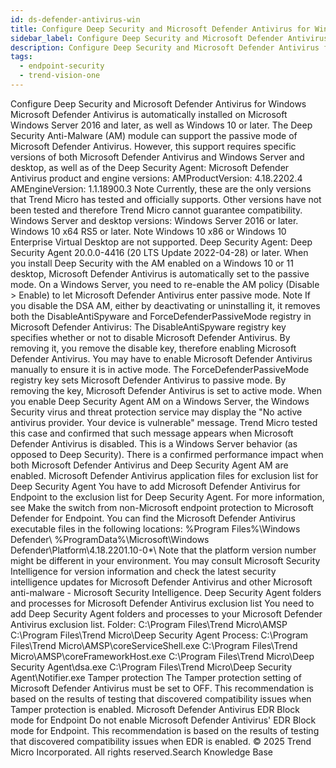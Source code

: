 ```yaml
---
id: ds-defender-antivirus-win
title: Configure Deep Security and Microsoft Defender Antivirus for Windows
sidebar_label: Configure Deep Security and Microsoft Defender Antivirus for Windows
description: Configure Deep Security and Microsoft Defender Antivirus for Windows
tags:
  - endpoint-security
  - trend-vision-one
---
```


 Configure Deep Security and Microsoft Defender Antivirus for Windows Microsoft Defender Antivirus is automatically installed on Microsoft Windows Server 2016 and later, as well as Windows 10 or later. The Deep Security Anti-Malware (AM) module can support the passive mode of Microsoft Defender Antivirus. However, this support requires specific versions of both Microsoft Defender Antivirus and Windows Server and desktop, as well as of the Deep Security Agent: Microsoft Defender Antivirus product and engine versions: AMProductVersion: 4.18.2202.4 AMEngineVersion: 1.1.18900.3 Note Currently, these are the only versions that Trend Micro has tested and officially supports. Other versions have not been tested and therefore Trend Micro cannot guarantee compatibility. Windows Server and desktop versions: Windows Server 2016 or later. Windows 10 x64 RS5 or later. Note Windows 10 x86 or Windows 10 Enterprise Virtual Desktop are not supported. Deep Security Agent: Deep Security Agent 20.0.0-4416 (20 LTS Update 2022-04-28) or later. When you install Deep Security with the AM enabled on a Windows 10 or 11 desktop, Microsoft Defender Antivirus is automatically set to the passive mode. On a Windows Server, you need to re-enable the AM policy (Disable > Enable) to let Microsoft Defender Antivirus enter passive mode. Note If you disable the DSA AM, either by deactivating or uninstalling it, it removes both the DisableAntiSpyware and ForceDefenderPassiveMode registry in Microsoft Defender Antivirus: The DisableAntiSpyware registry key specifies whether or not to disable Microsoft Defender Antivirus. By removing it, you remove the disable key, therefore enabling Microsoft Defender Antivirus. You may have to enable Microsoft Defender Antivirus manually to ensure it is in active mode. The ForceDefenderPassiveMode registry key sets Microsoft Defender Antivirus to passive mode. By removing the key, Microsoft Defender Antivirus is set to active mode. When you enable Deep Security Agent AM on a Windows Server, the Windows Security virus and threat protection service may display the "No active antivirus provider. Your device is vulnerable" message. Trend Micro tested this case and confirmed that such message appears when Microsoft Defender Antivirus is disabled. This is a Windows Server behavior (as opposed to Deep Security). There is a confirmed performance impact when both Microsoft Defender Antivirus and Deep Security Agent AM are enabled. Microsoft Defender Antivirus application files for exclusion list for Deep Security Agent You have to add Microsoft Defender Antivirus for Endpoint to the exclusion list for Deep Security Agent. For more information, see Make the switch from non-Microsoft endpoint protection to Microsoft Defender for Endpoint. You can find the Microsoft Defender Antivirus executable files in the following locations: %Program Files%\Windows Defender\ %ProgramData%\Microsoft\Windows Defender\Platform\4.18.2201.10-0*\ Note that the platform version number might be different in your environment. You may consult Microsoft Security Intelligence for version information and check the latest security intelligence updates for Microsoft Defender Antivirus and other Microsoft anti-malware - Microsoft Security Intelligence. Deep Security Agent folders and processes for Microsoft Defender Antivirus exclusion list You need to add Deep Security Agent folders and processes to your Microsoft Defender Antivirus exclusion list. Folder: C:\Program Files\Trend Micro\AMSP C:\Program Files\Trend Micro\Deep Security Agent Process: C:\Program Files\Trend Micro\AMSP\coreServiceShell.exe C:\Program Files\Trend Micro\AMSP\coreFrameworkHost.exe C:\Program Files\Trend Micro\Deep Security Agent\dsa.exe C:\Program Files\Trend Micro\Deep Security Agent\Notifier.exe Tamper protection The Tamper protection setting of Microsoft Defender Antivirus must be set to OFF. This recommendation is based on the results of testing that discovered compatibility issues when Tamper protection is enabled. Microsoft Defender Antivirus EDR Block mode for Endpoint Do not enable Microsoft Defender Antivirus' EDR Block mode for Endpoint. This recommendation is based on the results of testing that discovered compatibility issues when EDR is enabled. © 2025 Trend Micro Incorporated. All rights reserved.Search Knowledge Base